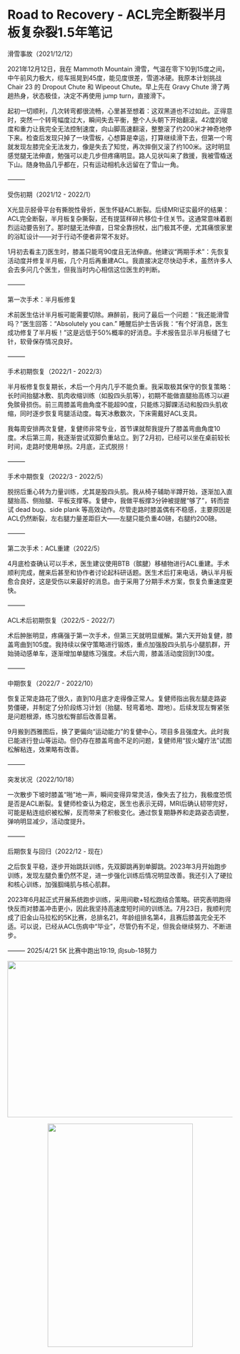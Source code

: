 # Road to Recovery - ACL完全断裂半月板复杂裂1.5年笔记

滑雪事故（2021/12/12）

2021年12月12日，我在 Mammoth Mountain 滑雪，气温在零下10到15度之间，中午前风力极大，缆车摇晃到45度，能见度很差，雪道冰硬。我原本计划挑战 Chair 23 的 Dropout Chute 和 Wipeout Chute。早上先在 Gravy Chute 滑了两趟热身，状态极佳，决定不再使用 jump turn，直接滑下。

起初一切顺利，几次转弯都很流畅，心里甚至想着：这双黑道也不过如此。正得意时，突然一个转弯幅度过大，瞬间失去平衡，整个人头朝下开始翻滚。42度的坡度和重力让我完全无法控制速度，向山脚高速翻滚，整整滚了约200米才神奇地停下来。检查后发现只掉了一块雪板，心想算是幸运，打算继续滑下去，但第一个弯就发现左膝完全无法发力，像是失去了知觉，再次摔倒又滚了约100米。这时明显感觉腿无法伸直，勉强可以走几步但疼痛明显。路人见状叫来了救援，我被雪橇送下山。随身物品几乎都在，只有运动相机永远留在了雪山一角。

⸻

受伤初期（2021/12 - 2022/1）

X光显示胫骨平台有撕脱性骨折，医生怀疑ACL断裂。后续MRI证实最坏的结果：ACL完全断裂，半月板复杂撕裂，还有提篮样碎片移位卡住关节。这通常意味着剧烈运动要告别了。那时腿无法伸直，日常全靠拐杖，出门极其不便，尤其痛恨家里的浴缸设计——对于行动不便者非常不友好。

1月初去看主刀医生时，膝盖只能弯90度且无法伸直。他建议“两期手术”：先恢复活动度并修复半月板，几个月后再重建ACL。我直接决定尽快动手术，虽然许多人会去多问几个医生，但我当时内心相信这位医生的判断。

⸻

第一次手术：半月板修复

术前医生估计半月板可能需要切除。麻醉前，我问了最后一个问题：“我还能滑雪吗？”医生回答：“Absolutely you can.” 睡醒后护士告诉我：“有个好消息，医生成功修复了半月板！”这是远低于50%概率的好消息。手术报告显示半月板缝了七针，软骨保存情况良好。

⸻

手术初期恢复（2022/1 - 2022/3）

半月板修复恢复期长，术后一个月内几乎不能负重。我采取极其保守的恢复策略：长时间抬腿冰敷、肌肉收缩训练（如股四头肌等），初期不能做直腿抬高练习以避免髌骨损伤。前三周膝盖弯曲角度不能超90度，只能练习脚踝活动和股四头肌收缩，同时逐步恢复弯腿活动度。每天冰敷数次，下床需戴好ACL支具。

我每周安排两次复健，复健师非常专业，首节课就帮我提升了膝盖弯曲角度10度。术后第三周，我逐渐尝试双脚负重站立。到了2月初，已经可以坐在桌前较长时间，走路时使用单拐。2月底，正式脱拐！

⸻

手术中期恢复（2022/3 - 2022/5）

脱拐后重心转为力量训练，尤其是股四头肌。我从椅子辅助半蹲开始，逐渐加入直腿抬高、侧抬腿、平板支撑等。复健中，我做平板撑3分钟被提醒“够了”，转而尝试 dead bug、side plank 等高效动作。尽管走路时膝盖偶有不稳感，主要原因是ACL仍然断裂，左右腿力量差距巨大——左腿只能负重40磅，右腿约200磅。

⸻

第二次手术：ACL重建（2022/5）

4月底检查确认可以手术，医生建议使用BTB（髌腱）移植物进行ACL重建。手术顺利完成，醒来后甚至和协作者讨论起科研话题。医生术后打来电话，确认半月板愈合良好，这是受伤以来最好的消息。由于采用了分期手术方案，恢复负重速度更快。

⸻

ACL术后初期恢复（2022/5 - 2022/7）

术后肿胀明显，疼痛强于第一次手术，但第三天就明显缓解。第六天开始复健，膝盖弯曲到105度。我持续以保守策略进行锻炼，重点加强股四头肌与小腿肌群，开始骑动感单车，逐渐增加单腿练习强度。术后六周，膝盖活动度回到130度。

⸻

中期恢复（2022/7 - 2022/10）

恢复正常走路花了很久，直到10月底才走得像正常人。复健师指出我左腿走路姿势僵硬，并制定了分阶段练习计划（抬腿、轻弯着地、蹬地）。后续发现左臀紧张是问题根源，练习放松臀部后改善显著。

9月搬到西雅图后，换了更偏向“运动能力”的复健中心，项目多且强度大。此时我已能进行登山等运动。但仍存在膝盖弯曲不足的问题，复健师用“拔火罐疗法”试图松解粘连，效果略有改善。

⸻

突发状况（2022/10/18）

一次散步下坡时膝盖“啪”地一声，瞬间变得异常灵活，像失去了拉力，我极度恐慌是否是ACL断裂。复健师检查认为稳定，医生也表示无碍，MRI后确认韧带完好，可能是粘连组织被松解，反而带来了积极变化。通过恢复期静养和走路姿态调整，弹响明显减少，活动度提升。

⸻

后期恢复与回归（2022/12 - 现在）

之后恢复平稳，逐步开始跳跃训练，先双脚跳再到单脚跳。2023年3月开始跑步训练，发现左腿负重仍然不足，进一步强化训练后情况明显改善。我还引入了硬拉和核心训练，加强腘绳肌与核心肌群。

2023年6月起正式开展系统跑步训练，采用间歇+轻松跑结合策略。研究表明跑得快反而对膝盖冲击更小，因此我坚持高速度短时间的训练法。7月23日，我顺利完成了旧金山马拉松的5K比赛，总排名21，年龄组排名第4，且赛后膝盖完全无不适。可以说，已经从ACL伤病中“毕业”，尽管仍有不足，但我会继续努力、不断进步。

⸻
2025/4/21
5K 比赛中跑出19:19, 向sub-18努力

<p align="center">
  <img src="https://github.com/efzero/efzero.github.io/blob/main/_layouts/Screen%20Shot%202023-07-25%20at%202.54.25%20PM.png?raw=true" width="1000" height="350">
</p>

<p align="center">
 <img src="https://github.com/efzero/efzero.github.io/blob/main/_layouts/SFMbowen-editted.jpg?raw=true" width="325" height="500">
</p>
